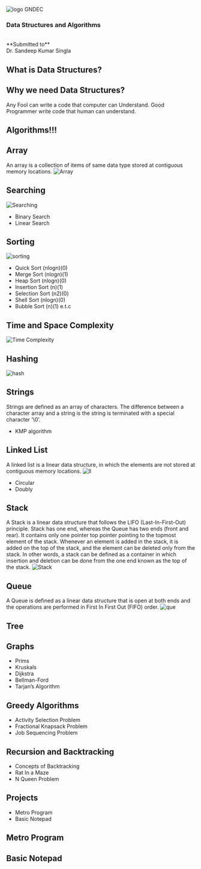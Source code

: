 <!-- .slide: data-background="#000000" -->
![logo GNDEC](https://encrypted-tbn0.gstatic.com/images?q=tbn:ANd9GcRdS_BVyavNfOxWOzZP5HeTACIg5i9mxuuY3eVUZNGKWg&s)

### Data Structures and Algorithms

<br>
**Submitted to** <br>
Dr. Sandeep Kumar Singla



<!-- .slide: data-background="#000000" -->
## What is Data Structures?


<!-- .slide: data-background="#000000" -->
## Why we need Data Structures?

Any Fool can write a code that computer can Understand. Good Programmer write code that human can understand.



<!-- .slide: data-background="#000000" -->
## Algorithms!!!



<!-- .slide: data-background="#000000" -->
## Array
An array is a collection of items of same data type stored at contiguous memory locations. 
![Array](https://miro.medium.com/max/1400/1*X0Dg7QfSYtWhSAu-afi8-g.png)



<!-- .slide: data-background="#000000" -->
## Searching
![Searching](https://judicialappointments.gov.uk/wp-content/uploads/2020/07/searching-768x758-3.png)
- Binary Search
- Linear Search



<!-- .slide: data-background="#000000" -->
## Sorting
![sorting](https://encrypted-tbn0.gstatic.com/images?q=tbn:ANd9GcT4fAeibeqwTyOC9tavxUoV3CRXc0GfF7N7gmwBoxcpmB9VEX1o2Nx81MOdY73Xt2bGVAU&usqp=CAU)
- Quick Sort (nlogn)(0)
- Merge Sort (nlogn)(1)
- Heap Sort  (nlogn)(0)
- Insertion Sort (n)(1)
- Selection Sort (n2)(0)
- Shell Sort (nlogn)(0)
- Bubble Sort (n)(1) e.t.c


<!-- .slide: data-background="#000000" -->
## Time and Space Complexity
![Time Complexity](https://adrianmejia.com/images/time-complexity-examples.png)



<!-- .slide: data-background="#000000" -->
## Hashing
![hash](https://miro.medium.com/max/960/1*O0cagAfoMqIu79Yh-FKVnQ.jpeg)



<!-- .slide: data-background="#000000" -->
## Strings
Strings are defined as an array of characters. The difference between a character array and a string is the string is terminated with a special character ‘\0’.
- KMP algorithm



<!-- .slide: data-background="#000000" -->
## Linked List
A linked list is a linear data structure, in which the elements are not stored at contiguous memory locations.
![ll](https://www.simplilearn.com/ice9/free_resources_article_thumb/Linked-List-Soni/singly-linked-list.png) 
- Circular
- Doubly



<!-- .slide: data-background="#000000" -->
## Stack
A Stack is a linear data structure that follows the LIFO (Last-In-First-Out) principle. Stack has one end, whereas the Queue has two ends (front and rear). It contains only one pointer top pointer pointing to the topmost element of the stack. Whenever an element is added in the stack, it is added on the top of the stack, and the element can be deleted only from the stack. In other words, a stack can be defined as a container in which insertion and deletion can be done from the one end known as the top of the stack.
![Stack](https://cdn.programiz.com/sites/tutorial2program/files/stack.png)



<!-- .slide: data-background="#000000" -->
## Queue
A Queue is defined as a linear data structure that is open at both ends and the operations are performed in First In First Out (FIFO) order.
![que](https://media.geeksforgeeks.org/wp-content/cdn-uploads/20221213113312/Queue-Data-Structures.png)


<!-- .slide: data-background="#000000" -->
## Tree



<!-- .slide: data-background="#000000" -->
## Graphs
- Prims
- Kruskals
- Dijkstra
- Bellman-Ford
- Tarjan’s Algorithm



<!-- .slide: data-background="#000000" -->
## Greedy Algorithms

- Activity Selection Problem
- Fractional Knapsack Problem
- Job Sequencing Problem



<!-- .slide: data-background="#000000" -->
## Recursion and Backtracking

- Concepts of Backtracking
- Rat In a Maze
- N Queen Problem



<!-- .slide: data-background="#000000" -->
## Projects
- Metro Program
- Basic Notepad


<!-- .slide: data-background="#000000" -->
## Metro Program


<!-- .slide: data-background="#000000" -->
## Basic Notepad
